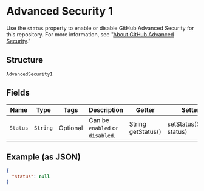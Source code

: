 
# Advanced Security 1

Use the `status` property to enable or disable GitHub Advanced Security for this repository. For more information, see "[About GitHub Advanced Security](/github/getting-started-with-github/learning-about-github/about-github-advanced-security)."

## Structure

`AdvancedSecurity1`

## Fields

| Name | Type | Tags | Description | Getter | Setter |
|  --- | --- | --- | --- | --- | --- |
| `Status` | `String` | Optional | Can be `enabled` or `disabled`. | String getStatus() | setStatus(String status) |

## Example (as JSON)

```json
{
  "status": null
}
```

